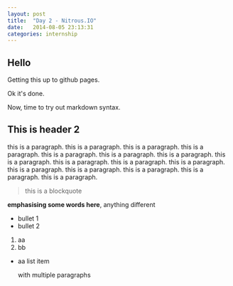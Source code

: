 ```yaml
---
layout: post
title:  "Day 2 - Nitrous.IO"
date:   2014-08-05 23:13:31
categories: internship
---
```



## Hello 
Getting this up to github pages.

Ok it's done.

Now, time to try out markdown syntax.

## This is header 2

this is a paragraph. this is a paragraph. this is a paragraph. this is a paragraph. this is a paragraph. this is a paragraph. this is a paragraph. this is a paragraph. this is a paragraph. this is a paragraph. this is a paragraph. this is a paragraph. this is a paragraph. this is a paragraph. this is a paragraph. this is a paragraph. 

> this is a blockquote 

**emphasising some words here**, anything different

+ bullet 1
+ bullet 2

1. aa
2. bb

* aa list item

  with multiple paragraphs
 
 




